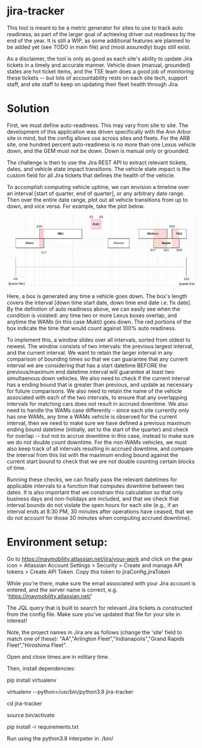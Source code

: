# jira-tracker

This tool is meant to be a metric generator for sites to use to track auto readiness, as part of the larger goal of achieving driver out readiness by the end of the year. It is still a WIP, as some additional features are planned to be added yet (see TODO in main file) and (most assuredly) bugs still exist.

As a disclaimer, the tool is only as good as each site's ability to update Jira tickets in a timely and accurate manner. Vehicle down (manual, grounded) states are hot ticket items, and the TSE team does a good job of monitoring these tickets -- but lots of accountability rests on each site tech, support staff, and site staff to keep on updating their fleet health through Jira. 

# Solution

First, we must define auto-readiness. This may vary from site to site. The development of this application was driven specifically with the Ann Arbor site in mind, but the config allows use across sites and fleets. For the ARB site, one hundred percent auto-readiness is no more than one Lexus vehicle down, and the GEM must not be down. Down is manual only or grounded. 

The challenge is then to use the Jira REST API to extract relevant tickets, dates, and vehicle state impact transitions. The vehicle state impact is the custom field for all Jira tickets that defines the health of the vehicle. 

To accomplish computing vehicle uptime, we can envision a timeline over an interval [start of quarter, end of quarter], or any arbitrary date range. Then over the entire date range, plot out all vehicle transitions from up to down, and vice versa. For example, take the plot below.

![Time Line](resources/img/timeline.png)

Here, a box is generated any time a vehicle goes down. The box's length covers the interval [down time start date, down time end date i.e. fix date]. By the definition of auto readiness above, we can easily see when the condition is violated: any time two or more Lexus boxes overlap, and anytime the WAMs (in this case Mukti) goes down. The red portions of the box indicate the time that would count against 100% auto readiness. 

To implement this, a window slides over all intervals, sorted from oldest to newest. The window consists of two intervals: the previous largest interval, and the current interval. We want to retain the larger interval in any comparison of bounding times so that we can guarantee that any current interval we are considering that has a start datetime BEFORE the previous/maximum end datetime interval will guarantee at least two simultaenous down vehicles. We also need to check if the current interval has a ending bound that is greater than previous, and update as necessary for future comparisons. We also need to retain the name of the vehicle associated with each of the two intervals, to ensure that any overlapping intervals for matching cars does not result in accrued downtime. We also need to handle the WAMs case differently - since each site currently only has one WAMs, any time a WAMs vehicle is observed for the current interval, then we need to make sure we have defined a previous maximum ending bound datetime (initially, set to the start of the quarter) and check for overlap -- but not to accrue downtime in this case, instead to make sure we do not double count downtime. For the non-WAMs vehicles, we must also keep track of all intervals resulting in accrued downtime, and compare the interval from this list with the maximum ending bound against the current start bound to check that we are not double counting certain blocks of time. 

Running these checks, we can finally pass the relevant datetimes for applicable intervals to a function that computes downtime between two dates. It is also important that we constrain this calculation so that only business days and non-holidays are included, and that we check that interval bounds do not violate the open hours for each site (e.g., if an interval ends at 8:30 PM, 30 minutes after operations have ceased, that we do not account for those 30 minutes when computing accrued downtime). 


# Environment setup:
Go to https://maymobility.atlassian.net/jira/your-work and click on the gear icon > Atlassian Account Settings > Security > Create and manage API tokens > Create API Token. Copy this token to jiraConfig.jiraToken

While you're there, make sure the email associated with your Jira account is entered, and the server name is correct, e.g. 'https://maymobility.atlassian.net/'

The JQL query that is built to search for relevant Jira tickets is constructed from the config file. Make sure you've updated that file for your site in interest!

Note, the project names in Jira are as follows (change the 'site' field to match one of these): "AA","Arlington Fleet","Indianapolis","Grand Rapids Fleet","Hiroshima Fleet". 

Open and close times are in military time.

Then, install dependencies:

pip install virtualenv

virtualenv --python=/usr/bin/python3.8 jira-tracker

cd jira-tracker

source bin/activate

pip install -r requirements.txt

Run using the python3.8 interpeter in ./bin/

